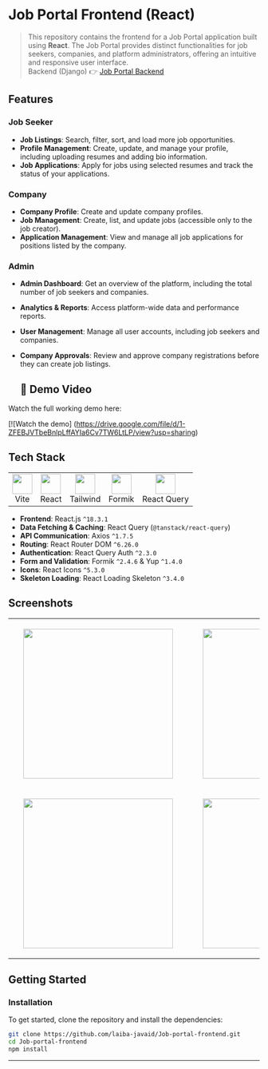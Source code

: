 # Job Portal Frontend (React)
>This repository contains the frontend for a Job Portal application built using **React**. The Job Portal provides distinct functionalities for job seekers, companies, and platform administrators, offering an intuitive and responsive user interface.  
Backend (Django) 👉 [Job Portal Backend](https://github.com/laiba-javaid/Job-portal-backend.git)

## Features

### Job Seeker
- **Job Listings**: Search, filter, sort, and load more job opportunities.
- **Profile Management**: Create, update, and manage your profile, including uploading resumes and adding bio information.
- **Job Applications**: Apply for jobs using selected resumes and track the status of your applications.

### Company
- **Company Profile**: Create and update company profiles.
- **Job Management**: Create, list, and update jobs (accessible only to the job creator).
- **Application Management**: View and manage all job applications for positions listed by the company.

### Admin
- **Admin Dashboard**: Get an overview of the platform, including the total number of job seekers and companies.
- **Analytics & Reports**: Access platform-wide data and performance reports.
- **User Management**: Manage all user accounts, including job seekers and companies.
- **Company Approvals**: Review and approve company registrations before they can create job listings.

  ## 🎥 Demo Video

Watch the full working demo here:

[![Watch the demo] (https://drive.google.com/file/d/1-ZFEBJVTbeBnlpLffAYIa6Cv7TW6LtLP/view?usp=sharing)

## Tech Stack

<table>
    <tr>
        <td align="center">
            <img height="40"
                src="https://github-production-user-asset-6210df.s3.amazonaws.com/62091613/261395532-b40892ef-efb8-4b0e-a6b5-d1cfc2f3fc35.png">
            <br>Vite
        </td>
        <td align="center">
            <img height="40"
                src="https://user-images.githubusercontent.com/25181517/183897015-94a058a6-b86e-4e42-a37f-bf92061753e5.png">
            <br>React
        </td>
        <td align="center">
            <img height="40"
                src="https://user-images.githubusercontent.com/25181517/202896760-337261ed-ee92-4979-84c4-d4b829c7355d.png">
            <br>Tailwind
        </td>
        <td align="center">
            <img height="40"
                src="https://github.com/user-attachments/assets/c792694c-66a5-482a-a7b8-15684e95cb89">
            <br>Formik
        </td>
        <td align="center">
            <img height="40"
                src="https://github.com/user-attachments/assets/a3e40bf1-82d5-4907-b3bd-10d2eb4b00f5">
            <br>React Query
        </td>
    </tr>
</table>

- **Frontend**: React.js `^18.3.1`
- **Data Fetching & Caching**: React Query (`@tanstack/react-query`)
- **API Communication**: Axios `^1.7.5`
- **Routing**: React Router DOM `^6.26.0`
- **Authentication**: React Query Auth `^2.3.0`
- **Form and Validation**: Formik `^2.4.6` & Yup `^1.4.0`
- **Icons**: React Icons `^5.3.0`
- **Skeleton Loading**: React Loading Skeleton `^3.4.0`

## Screenshots
<table>
    <tr>
        <td style="padding: 20px 30px;">
            <img height="300"
                src="https://github.com/user-attachments/assets/c87b3b08-6249-48e5-b392-8e839a89ac1b">
        </td>
        <td style="padding: 20px 30px;">
            <img height="300"
                src="https://github.com/user-attachments/assets/1fd18b4e-0177-4623-9ecc-78b99e819759">
        </td>
    </tr>
    <tr>
        <td style="padding: 20px 30px;">
            <img height="300"
                src="https://github.com/user-attachments/assets/46e50c9a-d894-4008-a12d-0f1c5819940c">
        </td>
        <td style="padding: 20px 30px;">
            <img height="300"
                src="https://github.com/user-attachments/assets/8c55feb1-d911-4f93-af11-561d2225fefc">
        </td>
    </tr>
</table>

## Getting Started

### Installation
To get started, clone the repository and install the dependencies:

```bash
git clone https://github.com/laiba-javaid/Job-portal-frontend.git
cd Job-portal-frontend
npm install
```
-----
